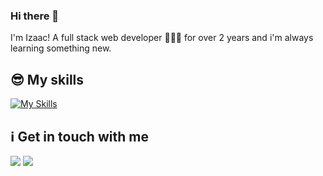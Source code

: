 ### Hi there 👋

I'm Izaac! A full stack web developer 👨🏻‍💻 for over 2 years and i'm always learning something new.

## 😎 My skills
[![My Skills](https://skillicons.dev/icons?i=html,css,javascript,bootstrap,react,next,typescript,nodejs,express,graphql,apollo,firebase,aws,jest,docker,git,mongodb,dynamodb,mysql,postgres,pr)](https://skillicons.dev)

## ℹ️ Get in touch with me
<div>
  <a href="https://www.linkedin.com/in/izaac-mendes" target="_blank"><img src="https://img.shields.io/badge/-LinkedIn-%230077B5?style=for-the-badge&logo=linkedin&logoColor=white" target="_blank"></a>
  <a href = "mailto:izaacmendes2@gmail.com"><img src="https://img.shields.io/badge/-Gmail-%23333?style=for-the-badge&logo=gmail&logoColor=white" target="_blank"></a>
  
  
</div>



<!--
**zagamendes/zagamendes** is a ✨ _special_ ✨ repository because its `README.md` (this file) appears on your GitHub profile.

Here are some ideas to get you started:

- 🔭 I’m currently working on ...
- 🌱 I’m currently learning ...
- 👯 I’m looking to collaborate on ...
- 🤔 I’m looking for help with ...
- 💬 Ask me about ...
- 📫 How to reach me: ...
- 😄 Pronouns: ...
- ⚡ Fun fact: ...
-->
